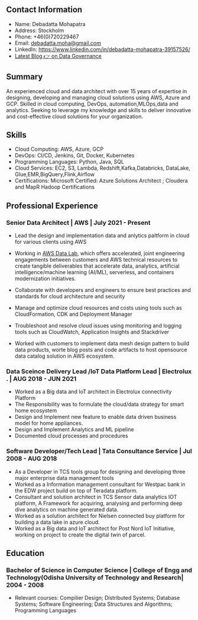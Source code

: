 
## Contact Information

- Name: Debadatta Mohapatra
- Address: Stockholm
- Phone: +46(0)720229467
- Email: debadatta.moha@gmail.com
- LinkedIn: https://www.linkedin.com/in/debadatta-mohapatra-39157526/
- [Latest Blog 👉 on Data Governance](https://aws.amazon.com/blogs/big-data/part-1-deploy-datahub-using-aws-managed-services-and-ingest-metadata-from-aws-glue-and-amazon-redshift/)

## Summary

An experienced cloud and data architect with over 15 years of expertise in designing, developing and managing cloud solutions using AWS, Azure and GCP. Skilled in cloud computing, DevOps, automation,MLOps,data and analytics. Seeking to leverage my knowledge and skills to deliver innovative and cost-effective cloud solutions for your organization.

## Skills

- Cloud Computing: AWS, Azure, GCP
- DevOps: CI/CD, Jenkins, Git, Docker, Kubernetes
- Programming Languages: Python, Java,  SQL
- Cloud Services: EC2, S3, Lambda, Redshift,Kafka,Databricks, DataLake, Glue,EMR,BigQuery,Flink,Airflow
- Certifications:  Microsoft Certified: Azure Solutions Architect ; Cloudera and MapR Hadoop Certifications

## Professional Experience

### Senior Data Architect | AWS  | July 2021 - Present

- Lead the design and implementation data and anlytics paltform in cloud  for various clients using AWS

-  Working in  [AWS Data Lab](https://aws.amazon.com/aws-data-lab/), which offers accelerated, joint engineering engagements between customers and AWS technical resources to create tangible deliverables that accelerate data, analytics, artificial intelligence/machine learning (AI/ML), serverless, and containers modernization initiatives.

- Collaborate with developers and engineers to ensure best practices and standards for cloud architecture and security
- Manage and optimize cloud resources and costs using tools such as CloudFormation, CDK and Deployment Manager

- Troubleshoot and resolve cloud issues using monitoring and logging tools such as CloudWatch, Application Insights and Stackdriver
- Worked with customers to implement data mesh design pattern to build data products, worte blog posts and code artifacts to host opensource data catalog solution in AWS ecosystem.

### Data Sceince Delivery Lead /IoT Data Platform Lead | Electrolux . |  AUG 2018 - JUN 2021

- Worked as a Big data and IoT architect in Electrolux connectivity Platform
- The Responsibility was to formulate the cloud/data strategy for smart home ecosystem
- Design and Implement new feature to enable data driven business model for home appliances.
- Design and Implement Analytics and ML pipeline 
- Documented cloud processes and procedures

### Software Developer/Tech Lead | Tata Consultance Service |  Jul 2008 - AUG 2018

- As a Developer in TCS tools group for designing and developing three major enterprise data management tools 
- Worked as a Information management consultant for Westpac bank in the EDW project build on top of Teradata platform.
- Consultant and solution architect in TCS Sensor data analytics IOT platform, A Framework for acquiring, analysing and performing deep dive analytics on machine generated data.
- Worked as a solution architect for Nielsen connected buy platform for building a data lake in azure cloud.
- Worked as a Big data and IoT architect for Post Nord IoT Initiative, working on project to create the digital twin of parcel.


## Education

### Bachelor of Science in Computer Science | College of Engg and Technology(Odisha University of Technology and Research|  2004 -  2008

- Relevant courses: Compilier Design; Distributed Systems; Database Systems; Software Engineering; Data Structures and Algorithms; Programming Languages





